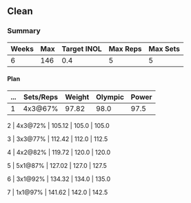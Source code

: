 ## Clean

### Summary

Weeks | Max | Target INOL | Max Reps | Max Sets
--- | --- | --- | --- | ---
6 | 146 | 0.4 | 5 | 5

#### Plan

 ... | Sets/Reps | Weight | Olympic | Power
--- | --- | --- | --- | ---
1 | 4x3@67% | 97.82 | 98.0 | 97.5

2 | 4x3@72% | 105.12 | 105.0 | 105.0

3 | 3x3@77% | 112.42 | 112.0 | 112.5

4 | 4x2@82% | 119.72 | 120.0 | 120.0

5 | 5x1@87% | 127.02 | 127.0 | 127.5

6 | 3x1@92% | 134.32 | 134.0 | 135.0

7 | 1x1@97% | 141.62 | 142.0 | 142.5

